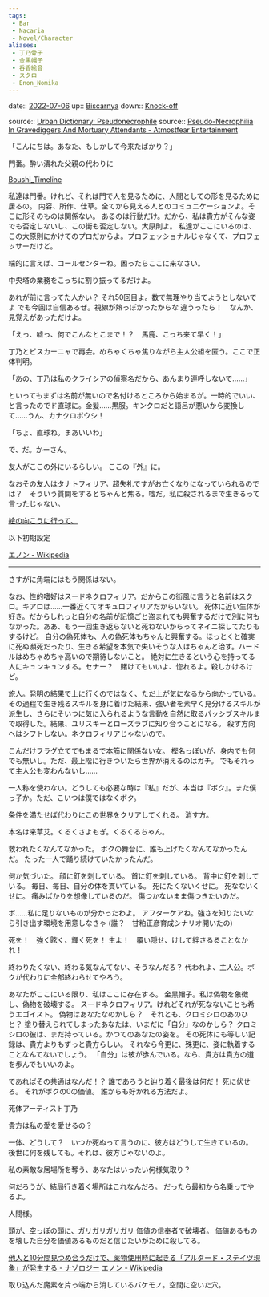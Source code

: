 ```yaml
---
tags:
 - Bar
 - Nacaria
 - Novel/Character
aliases:
 - 丁乃骨子
 - 金黒帽子
 - 呑香絵音
 - スクロ
 - Enon_Nomika
---
```


date:: [2022-07-06](Daily_Note/2022-07-06.md)
up:: [Biscarnya](Biscarnya.md)
down:: [Knock-off](../Topics/Knock-off.md)

source:: [Urban Dictionary: Pseudonecrophile](https://www.urbandictionary.com/define.php?term=Pseudonecrophile)
source:: [Pseudo-Necrophilia In Gravediggers And Mortuary Attendants - Atmostfear Entertainment](https://www.atmostfear-entertainment.com/health/psychology/pseudo-necrophilia-in-gravediggers-and-mortuary-attendants/)

「こんにちは。あなた、もしかして今来たばかり？」

門番。酔い潰れた父親の代わりに

[Boushi_Timeline](../Timeline/Boushi_Timeline.md)

私達は門番。けれど、それは門で人を見るために、人間としての形を見るために居るの。
内容、所作、仕草。全てから見える人とのコミュニケーションよ。そこに形そのものは関係ない。
あるのは行動だけ。だから、私は貴方がそんな姿でも否定しないし、この街も否定しない。大原則よ。
私達がここにいるのは、この大原則にかけてのプロだからよ。プロフェッショナルじゃなくて、プロフェッサーだけど。

端的に言えば、コールセンターね。困ったらここに来なさい。

中央塔の業務をこっちに割り振ってるだけよ。

あれが前に言ってた人かい？
それ50回目よ。数で無理やり当てようとしないでよ
でも今回は自信あるぜ。視線が熱っぽかったからな
違うったら！　なんか、見覚えがあっただけよ。

「えっ、嘘っ、何でこんなとこまで！？　馬鹿、こっち来て早く！」

丁乃とビスカーニャで再会。めちゃくちゃ焦りながら主人公組を匿う。ここで正体判明。

「あの、丁乃は私のクライシアの偵察名だから、あんまり連呼しないで……」

といってもまずは名前が無いので名付けるところから始まるが。一時的でいい、と言ったのでド直球に。金髪……黒服。キンクロだと語呂が悪いから変換して……うん、カナクロボウシ！

「ちょ、直球ね。まあいいわ」

で、だ。かーさん。



友人がここの外にいるらしい。
ここの『外』に。

なおその友人はタナトフィリア。超失礼ですがお亡くなりになっていられるのでは？　そういう質問をするとちゃんと焦る。嘘だ。私に殺されるまで生きるって言ったじゃない。

[絵の向こうに行って、](../../../絵の向こうに行って、.md)


以下初期設定

[エノン - Wikipedia](https://ja.wikipedia.org/wiki/%E3%82%A8%E3%83%8E%E3%83%B3)

---

さすがに角端にはもう関係はない。

なお、性的嗜好はスードネクロフィリア。だからこの街風に言うと名前はスクロ。キアロは……一番近くてオキュロフィリアだからいない。
死体に近い生体が好き。だからしれっと自分の名前が記憶ごと盗まれても興奮するだけで別に何もなかった。ああ、もう一回生き返らないと死ねないからってネイニ探してたりもするけど。
自分の偽死体も、人の偽死体もちゃんと興奮する。ほっとくと確実に死ぬ瀕死だったり、生きる希望を本気で失いそうな人はちゃんと治す。ハードルはめちゃめちゃ高いので期待しないこと。
絶対に生きるという心を持ってる人にキュンキュンする。セナー？　賭けてもいいよ、惚れるよ。殺しかけるけど。



旅人。発明の結果で上に行くのではなく、ただ上が気になるから向かっている。
その過程で生き残るスキルを身に着けた結果、強い者を素早く見分けるスキルが派生し、さらにそいつに気に入られるような言動を自然に取るパッシブスキルまで取得した。結果、ユリスキーとローズラブに知り合うことになる。
殺す方向へはシフトしない。ネクロフィリアじゃないので。

こんだけフラグ立ててもまるで本筋に関係ない女。
樫名っぽいが、身内でも何でも無いし。ただ、最上階に行きついたら世界が消えるのはガチ。
でもそれって主人公も変わんないし……

一人称を使わない。どうしても必要な時は『私』だが、本当は『ボク』。また僕っ子か。ただ、こいつは僕ではなくボク。

条件を満たせば代わりにこの世界をクリアしてくれる。
消す方。

本名は来草艾。くるくさよもぎ。くるくるちゃん。

救われたくなんてなかった。
ボクの舞台に、誰も上げたくなんてなかったんだ。
たった一人で踊り続けていたかったんだ。

何か気づいた。
顔に釘を刺している。
首に釘を刺している。
背中に釘を刺している。
毎日、毎日、自分の体を貫いている。
死にたくないくせに。
死なないくせに。
痛みばかりを想像しているのだ。
傷つかないまま傷つきたいのだ。

ボ……私に足りないものが分かったわよ。
アフターケアね。強さを知りたいなら引き出す環境を用意しなきゃ
(誰？　甘粕正彦育成シナリオ開いたの)

死を！　強く眩く、輝く死を！
生よ！　覆い隠せ、けして絆さるることなかれ！

終わりたくない、終わる気なんてない、そうなんだろ？
代われよ、主人公。ボクが代わりに全部終わらせてやろう。

あなたがここにいる限り、私はここに存在する。
金黒帽子。私は偽物を象徴し、偽物を破壊する。
スードネクロフィリア。けれどそれが死なないことも希うエゴイスト。
偽物はあなたなのかしら？　それとも、クロミシロのあのひと？
塗り替えられてしまったあなたは、いまだに「自分」なのかしら？
クロミシロの彼は、まだ持っている。かつてのあなたの姿を。
その死体にも等しい記録は、貴方よりもずっと貴方らしい。
それなら今更に、殊更に、姿に執着することなんてないでしょう。
「自分」は彼が歩んでいる。なら、貴方は貴方の道を歩んでもいいのよ。

であればその共通はなんだ！？
誰であろうと辿り着く最後は何だ！
死に伏せろ。
それがボクの0の価値。
誰からも好かれる方法だよ。

死体アーティスト丁乃

貴方は私の愛を愛せるの？

一体、どうして？　いつか死ぬって言うのに、彼方はどうして生きているの。
後世に何を残しても。それは、彼方じゃないのよ。

私の素敵な居場所を奪う、あなたはいったい何様気取り？

何だろうが、結局行き着く場所はこれなんだろ。
だったら最初から名乗ってやるよ。

人間様。

[頭が、空っぽの頭に、ガリガリガリガリ](../../../Info/頭が、空っぽの頭に、ガリガリガリガリ.md)
価値の信奉者で破壊者。
価値あるものを壊した自分を価値あるものだと信じたいがために殺してる。

[他人と10分間見つめ合うだけで、薬物使用時に起きる「アルタード・ステイツ現象」が発生する - ナゾロジー](https://nazology.net/archives/28775)
[エノン - Wikipedia](https://ja.wikipedia.org/wiki/%E3%82%A8%E3%83%8E%E3%83%B3)


取り込んだ魔素を片っ端から消しているバケモノ。空間に空いた穴。